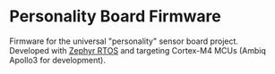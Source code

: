 # Personality Board Firmware

Firmware for the universal "personality" sensor board project.  
Developed with [Zephyr RTOS](https://zephyrproject.org/) and targeting Cortex-M4 MCUs (Ambiq Apollo3 for development).
